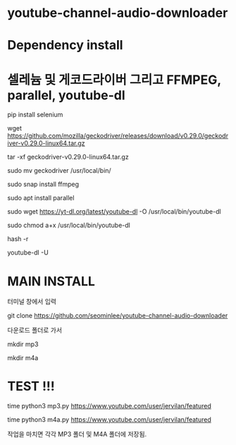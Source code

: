 # youtube-channel-audio-downloader


# Dependency install

# 셀레늄 및  게코드라이버 그리고 FFMPEG, parallel, youtube-dl

pip install selenium

wget https://github.com/mozilla/geckodriver/releases/download/v0.29.0/geckodriver-v0.29.0-linux64.tar.gz

tar -xf geckodriver-v0.29.0-linux64.tar.gz

sudo mv geckodriver  /usr/local/bin/

sudo snap install ffmpeg

sudo apt install parallel

sudo wget https://yt-dl.org/latest/youtube-dl -O /usr/local/bin/youtube-dl

sudo chmod a+x /usr/local/bin/youtube-dl

hash -r

youtube-dl -U


# MAIN INSTALL 

터미널 창에서 입력 

git clone https://github.com/seominlee/youtube-channel-audio-downloader

다운로드 폴더로 가서 

mkdir mp3

mkdir m4a



# TEST !!!

time python3 mp3.py https://www.youtube.com/user/jervilan/featured

time python3 m4a.py https://www.youtube.com/user/jervilan/featured


작업을 마치면  각각  MP3 폴더 및  M4A 폴더에 저장됨.

